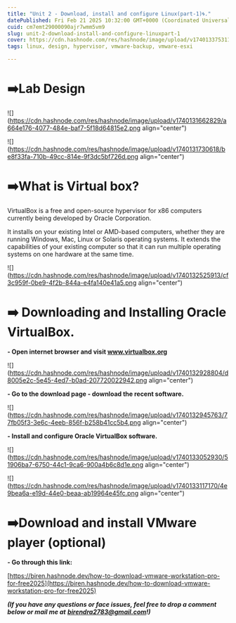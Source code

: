 ```yaml
---
title: "Unit 2 - Download, install and configure Linux(part-1)🌀."
datePublished: Fri Feb 21 2025 10:32:00 GMT+0000 (Coordinated Universal Time)
cuid: cm7emt29000090ajr7wmm5vm9
slug: unit-2-download-install-and-configure-linuxpart-1
cover: https://cdn.hashnode.com/res/hashnode/image/upload/v1740133753110/67efea2c-c00e-49fa-9bf0-114db2736b1c.png
tags: linux, design, hypervisor, vmware-backup, vmware-esxi

---
```


# ➡️**Lab Design**

![](https://cdn.hashnode.com/res/hashnode/image/upload/v1740131662829/a664e176-4077-484e-baf7-5f18d64815e2.png align="center")

![](https://cdn.hashnode.com/res/hashnode/image/upload/v1740131730618/be8f33fa-710b-49cc-814e-9f3dc5bf726d.png align="center")

# **➡️What is Virtual box?**

VirtualBox is a free and open-source hypervisor for x86 computers currently being developed by Oracle Corporation.

It installs on your existing Intel or AMD-based computers, whether they are running Windows, Mac, Linux or Solaris operating systems. It extends the capabilities of your existing computer so that it can run multiple operating systems on one hardware at the same time.

![](https://cdn.hashnode.com/res/hashnode/image/upload/v1740132525913/cf3c959f-0be9-4f2b-844a-e4fa140e41a5.png align="center")

# **➡️ Downloading and Installing Oracle VirtualBox.**

**\- Open internet browser and visit www.virtualbox.org**

![](https://cdn.hashnode.com/res/hashnode/image/upload/v1740132928804/d8005e2c-5e45-4ed7-b0ad-207720022942.png align="center")

**\- Go to the download page - download the recent software.**

![](https://cdn.hashnode.com/res/hashnode/image/upload/v1740132945763/77fb05f3-3e6c-4eeb-856f-b258b41cc5b4.png align="center")

**\- Install and configure Oracle VirtualBox software.**

![](https://cdn.hashnode.com/res/hashnode/image/upload/v1740133052930/51906ba7-6750-44c1-9ca6-900a4b6c8d1e.png align="center")

![](https://cdn.hashnode.com/res/hashnode/image/upload/v1740133117170/4e9bea6a-e19d-44e0-beaa-ab19964e45fc.png align="center")

# ➡️**Download and install VMware player (optional)**

**\- Go through this link:**

[https://biren.hashnode.dev/how-to-download-vmware-workstation-pro-for-free2025](https://biren.hashnode.dev/how-to-download-vmware-workstation-pro-for-free2025)

***(If you have any questions or face issues, feel free to drop a comment below or mail me at*** [***birendra2783@gmail.com***](mailto:birendra2783@gmail.com)***!)***